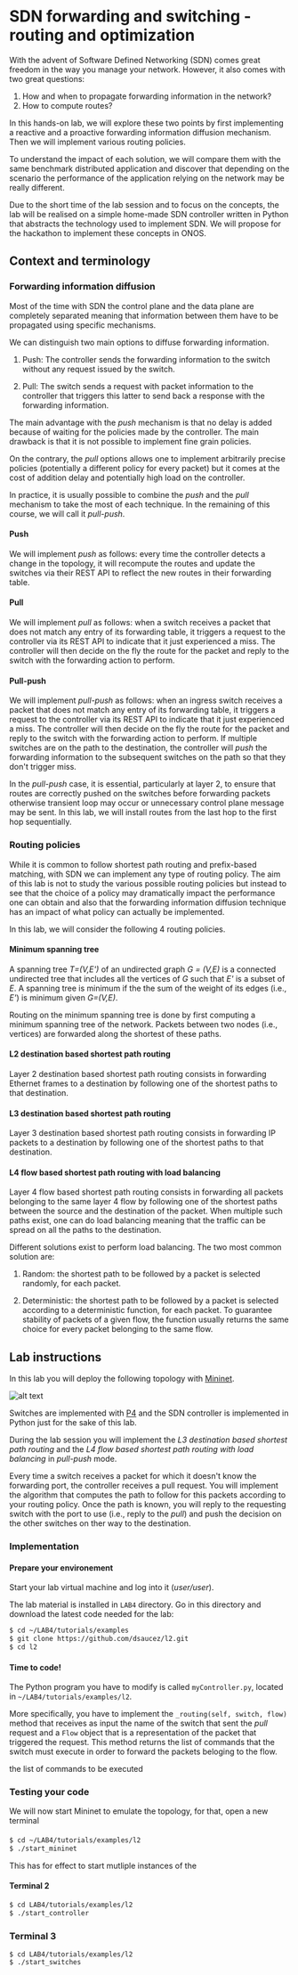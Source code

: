 # SDN forwarding and switching - routing and optimization

With the advent of Software Defined Networking (SDN) comes great freedom in the
way you manage your network. However, it also comes with two great questions:

1. How and when to propagate forwarding information in the network?
2. How to compute routes?

In this hands-on lab, we will explore these two points by first implementing a
reactive and a proactive forwarding information diffusion mechanism. Then we
will implement various routing policies.

To understand the impact of each solution, we will compare them with the same
benchmark distributed application and discover that depending on the scenario
the performance of the application relying on the network may be really
different.

Due to the short time of the lab session and to focus on the concepts, the lab
will be realised on a simple home-made SDN controller written in Python that
abstracts the technology used to implement SDN. We will propose for the
hackathon to implement these concepts in ONOS.

## Context and terminology

### Forwarding information diffusion

Most of the time with SDN the control plane and the data plane are completely
separated meaning that information between them have to be propagated using
specific mechanisms.

We can distinguish two main options to diffuse forwarding information.

1. Push: The controller sends the forwarding information to the switch without
any request issued by the switch.

2. Pull: The switch sends a request with packet information to the controller
that triggers this latter to send back a response with the forwarding
information.

The main advantage with the _push_ mechanism is that no delay is added because
of waiting for the policies made by the controller. The main drawback is that
it is not possible to implement fine grain policies.

On the contrary, the _pull_ options allows one to implement arbitrarily precise
policies (potentially a different policy for every packet) but it comes at
the cost of addition delay and potentially high load on the controller.

In practice, it is usually possible to combine the _push_ and the _pull_
mechanism to take the most of each technique. In the remaining of this course,
we will call it _pull-push_.

#### Push

We will implement _push_ as follows: every time the controller detects a change
in the topology, it will recompute the routes and update the switches via their
REST API to reflect the new routes in their forwarding table.

#### Pull

We will implement _pull_ as follows: when a switch receives a packet that does
not match any entry of its forwarding table, it triggers a request to the
controller via its REST API to indicate that it just experienced a miss. The
controller will then decide on the fly the route for the packet and reply to
the switch with the forwarding action to perform.

#### Pull-push

We will implement _pull-push_ as follows: when an ingress switch receives a
packet that does not match any entry of its forwarding table, it triggers a
request to the controller via its REST API to indicate that it just experienced
a miss. The controller will then decide on the fly the route for the packet and
reply to the switch with the forwarding action to perform. If multiple switches
are on the path to the destination, the controller will _push_ the forwarding
information to the subsequent switches on the path so that they don't trigger
miss.

In the _pull-push_ case, it is essential, particularly at layer 2, to ensure
that routes are correctly pushed on the switches before forwarding packets
otherwise transient loop may occur or unnecessary control plane message may be
sent. In this lab, we will install routes from the last hop to the first hop
sequentially.

### Routing policies

While it is common to follow shortest path routing and prefix-based matching,
with SDN we can implement any type of routing policy. The aim of this lab is
not to study the various possible routing policies but instead to see that the
choice of a policy may dramatically impact the performance one can obtain and
also that the forwarding information diffusion technique has an impact of what
policy can actually be implemented.

In this lab, we will consider the following 4 routing policies.

#### Minimum spanning tree

A spanning tree _T=(V,E')_ of an undirected graph _G = (V,E)_ is a connected
undirected tree that includes all the vertices of _G_ such that _E'_ is a
subset of _E_.  A spanning tree is minimum if the the sum of the weight of its
edges (i.e., _E'_) is minimum given _G=(V,E)_.

Routing on the minimum spanning tree is done by first computing a minimum
spanning tree of the network. Packets between two nodes (i.e., vertices) are
forwarded along the shortest of these paths.

#### L2 destination based shortest path routing

Layer 2 destination based shortest path routing consists in forwarding Ethernet
frames to a destination by following one of the shortest paths to that
destination.

#### L3 destination based shortest path routing

Layer 3 destination based shortest path routing consists in forwarding IP
packets to a destination by following one of the shortest paths to that
destination.

#### L4 flow based shortest path routing with load balancing

Layer 4 flow based shortest path routing consists in forwarding all packets
belonging to the same layer 4 flow by following one of the shortest paths
between the source and the destination of the packet. When multiple such paths
exist, one can do load balancing meaning that the traffic can be spread on all
the paths to the destination.

Different solutions exist to perform load balancing. The two most common
solution are: 

1. Random: the shortest path to be followed by a packet is selected randomly,
for each packet.

2. Deterministic: the shortest path to be followed by a packet is selected
according to a deterministic function, for each packet. To guarantee stability
of packets of a given flow, the function usually returns the same choice for
every packet belonging to the same flow.

## Lab instructions

In this lab you will deploy the following topology with
[Mininet](http://mininet.org).

![alt text](topo.png "Network topology")

Switches are implemented with [P4](http://p4.org) and the SDN controller is
implemented in Python just for the sake of this lab.

During the lab session you will implement the *L3 destination based shortest
path routing* and the *L4 flow based shortest path routing with load balancing*
in _pull-push_ mode.

Every time a switch receives a packet for which it doesn't know the forwarding
port, the controller receives a pull request. You will implement the algorithm
that computes the path to follow for this packets according to your routing
policy. Once the path is known, you will reply to the requesting switch with
the port to use (i.e., reply to the _pull_) and push the decision on the other
switches on ther way to the destination.

### Implementation

#### Prepare your environement

Start your lab virtual machine and log into it (_user/user_).

The lab material is installed in `LAB4` directory. Go in this directory and
download the latest code needed for the lab:

```bash
$ cd ~/LAB4/tutorials/examples
$ git clone https://github.com/dsaucez/l2.git
$ cd l2
```

#### Time to code!

The Python program you have to modify is called `myController.py`, located in
`~/LAB4/tutorials/examples/l2`.

More specifically, you have to implement the `_routing(self, switch, flow)`
method that receives as input the name of the switch that sent the _pull_
request and a `Flow` object that is a representation of the packet that
triggered the request. This method returns the list of commands that the switch
must execute in order to forward the packets beloging to the flow.


the list of commands to be executed

### Testing your code
We will now start Mininet to emulate the topology, for that, open a new
terminal

#### 
```bash
$ cd ~/LAB4/tutorials/examples/l2
$ ./start_mininet
```

This has for effect to start mutliple instances of the 

#### Terminal 2
```bash
$ cd LAB4/tutorials/examples/l2
$ ./start_controller
```

### Terminal 3
```
$ cd LAB4/tutorials/examples/l2
$ ./start_switches
```




